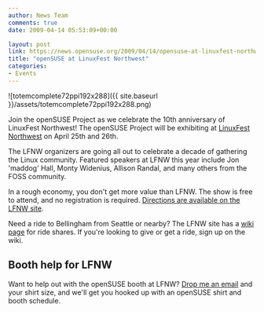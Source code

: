 ```yaml
---
author: News Team
comments: true
date: 2009-04-14 05:53:09+00:00

layout: post
link: https://news.opensuse.org/2009/04/14/opensuse-at-linuxfest-northwest/
title: "openSUSE at LinuxFest Northwest"
categories:
- Events
---
```

![totemcomplete72ppi192x288]({{ site.baseurl }}/assets/totemcomplete72ppi192x288.png)

Join the openSUSE Project as we celebrate the 10th anniversary of LinuxFest Northwest! The openSUSE Project will be exhibiting at [LinuxFest Northwest](http://linuxfestnorthwest.org/) on April 25th and 26th.

The LFNW organizers are going all out to celebrate a decade of gathering the Linux community. Featured speakers at LFNW this year include Jon 'maddog' Hall, Monty Widenius, Allison Randal, and many others from the FOSS community.

In a rough economy, you don't get more value than LFNW. The show is free to attend, and no registration is required. [Directions are available on the LFNW site](http://www.btc.ctc.edu/Welcome/CampusDirectory.html).

Need a ride to Bellingham from Seattle or nearby? The LFNW site has a [wiki page](http://wiki.gslug.org/index.php/LFNW_Ride_Share) for ride shares. If you're looking to give or get a ride, sign up on the wiki.


## Booth help for LFNW


Want to help out with the openSUSE booth at LFNW? [Drop me an email](mailto:zonker@opensuse.org) and your shirt size, and we'll get you hooked up with an openSUSE shirt and booth schedule.		
